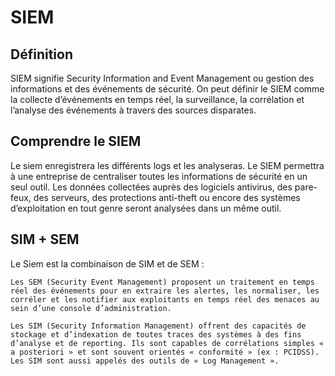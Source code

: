 # SIEM

## Définition

SIEM signifie Security Information and Event Management ou gestion des informations et des événements de sécurité.
On peut définir le SIEM comme la collecte d’événements en temps réel, la surveillance, la corrélation et l’analyse des événements à travers des sources disparates.

## Comprendre le SIEM

Le siem enregistrera les différents logs et les analyseras.
Le SIEM permettra à une entreprise de centraliser toutes les informations de sécurité en un seul outil. Les données collectées auprès des logiciels antivirus, des pare-feux, des serveurs, des protections anti-theft ou encore des systèmes d’exploitation en tout genre seront analysées dans un même outil.

## SIM + SEM
Le Siem est la combinaison de SIM et de SEM :

    Les SEM (Security Event Management) proposent un traitement en temps réel des événements pour en extraire les alertes, les normaliser, les corréler et les notifier aux exploitants en temps réel des menaces au sein d’une console d’administration.
    
    Les SIM (Security Information Management) offrent des capacités de stockage et d’indexation de toutes traces des systèmes à des fins d’analyse et de reporting. Ils sont capables de corrélations simples « a posteriori » et sont souvent orientés « conformité » (ex : PCIDSS). Les SIM sont aussi appelés des outils de « Log Management ».
